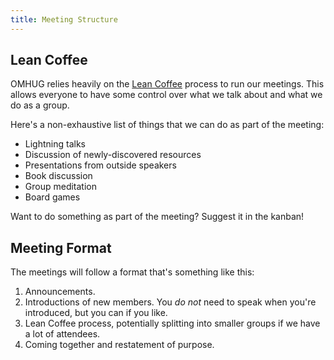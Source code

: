 ```yaml
---
title: Meeting Structure
---
```

## Lean Coffee
OMHUG relies heavily on the [Lean Coffee](http://leancoffee.org/) process to run our meetings. This allows everyone to have some control over what we talk about and what we do as a group. 

Here's a non-exhaustive list of things that we can do as part of the meeting:
* Lightning talks
* Discussion of newly-discovered resources
* Presentations from outside speakers
* Book discussion
* Group meditation
* Board games

Want to do something as part of the meeting? Suggest it in the kanban!

## Meeting Format
The meetings will follow a format that's something like this:

1. Announcements.
1. Introductions of new members. You *do not* need to speak when you're introduced, but you can if you like.
1. Lean Coffee process, potentially splitting into smaller groups if we have a lot of attendees.
1. Coming together and restatement of purpose.

